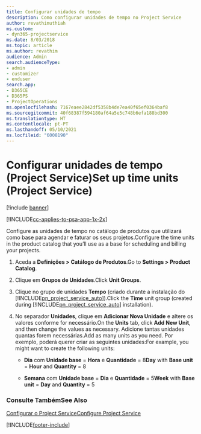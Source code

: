 ```yaml
---
title: Configurar unidades de tempo
description: Como configurar unidades de tempo no Project Service
author: revathimuthiah
ms.custom:
- dyn365-projectservice
ms.date: 8/03/2018
ms.topic: article
ms.author: revathim
audience: Admin
search.audienceType:
- admin
- customizer
- enduser
search.app:
- D365CE
- D365PS
- ProjectOperations
ms.openlocfilehash: 7167eaee2842df5358b4de7ea40f65ef0364baf8
ms.sourcegitcommit: 40f68387f594180af64a5e5c748b6efa188bd300
ms.translationtype: HT
ms.contentlocale: pt-PT
ms.lasthandoff: 05/10/2021
ms.locfileid: "6008190"
---
```

# <a name="set-up-time-units-project-service"></a><span data-ttu-id="8e075-103">Configurar unidades de tempo (Project Service)</span><span class="sxs-lookup"><span data-stu-id="8e075-103">Set up time units (Project Service)</span></span>

[!include [banner](../includes/psa-now-project-operations.md)]

[!INCLUDE[cc-applies-to-psa-app-1x-2x](../includes/cc-applies-to-psa-app-1x-2x.md)]

<span data-ttu-id="8e075-104">Configure as unidades de tempo no catálogo de produtos que utilizará como base para agendar e faturar os seus projetos.</span><span class="sxs-lookup"><span data-stu-id="8e075-104">Configure the time units in the product catalog that you’ll use as a base for scheduling and billing your projects.</span></span>  
  
1. <span data-ttu-id="8e075-105">Aceda a **Definições > Catálogo de Produtos**.</span><span class="sxs-lookup"><span data-stu-id="8e075-105">Go to **Settings > Product Catalog**.</span></span>  
  
2. <span data-ttu-id="8e075-106">Clique em **Grupos de Unidades**.</span><span class="sxs-lookup"><span data-stu-id="8e075-106">Click **Unit Groups**.</span></span>  
  
3. <span data-ttu-id="8e075-107">Clique no grupo de unidades **Tempo** (criado durante a instalação do [!INCLUDE[pn_project_service_auto](../includes/pn-project-service-auto.md)]).</span><span class="sxs-lookup"><span data-stu-id="8e075-107">Click the **Time** unit group (created during [!INCLUDE[pn_project_service_auto](../includes/pn-project-service-auto.md)] installation).</span></span>  
  
4. <span data-ttu-id="8e075-108">No separador **Unidades**, clique em **Adicionar Nova Unidade** e altere os valores conforme for necessário.</span><span class="sxs-lookup"><span data-stu-id="8e075-108">On the **Units** tab, click **Add New Unit**, and then change the values as necessary.</span></span> <span data-ttu-id="8e075-109">Adicione tantas unidades quantas forem necessárias.</span><span class="sxs-lookup"><span data-stu-id="8e075-109">Add as many units as you need.</span></span> <span data-ttu-id="8e075-110">Por exemplo, poderá querer criar as seguintes unidades:</span><span class="sxs-lookup"><span data-stu-id="8e075-110">For example, you might want to create the following units:</span></span>  
  
   - <span data-ttu-id="8e075-111">**Dia** com **Unidade base** = **Hora** e **Quantidade** = 8</span><span class="sxs-lookup"><span data-stu-id="8e075-111">**Day** with **Base unit** = **Hour** and **Quantity** = 8</span></span>  
  
   - <span data-ttu-id="8e075-112">**Semana** com **Unidade base** = **Dia** e **Quantidade** = 5</span><span class="sxs-lookup"><span data-stu-id="8e075-112">**Week** with **Base unit** = **Day** and **Quantity** = 5</span></span>  
  
### <a name="see-also"></a><span data-ttu-id="8e075-113">Consulte Também</span><span class="sxs-lookup"><span data-stu-id="8e075-113">See Also</span></span>  
 [<span data-ttu-id="8e075-114">Configurar o Project Service</span><span class="sxs-lookup"><span data-stu-id="8e075-114">Configure Project Service</span></span>](../psa/configure.md)


[!INCLUDE[footer-include](../includes/footer-banner.md)]